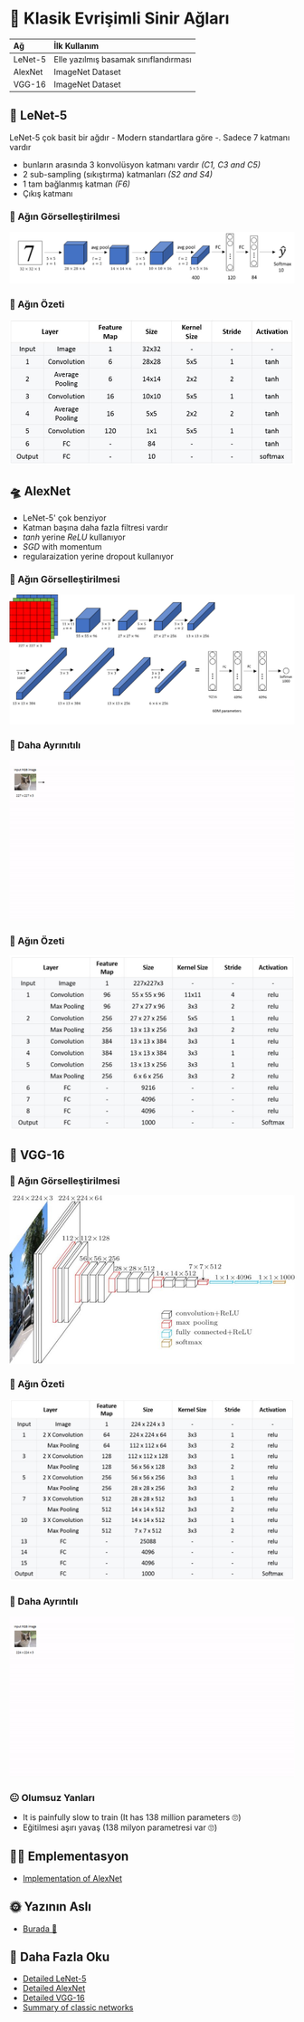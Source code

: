 # 👵 Klasik Evrişimli Sinir Ağları

| Ağ | İlk Kullanım |
| :--- | :--- |
| LeNet-5 | Elle yazılmış basamak sınıflandırması |
| AlexNet | ImageNet Dataset |
| VGG-16 | ImageNet Dataset |

## 🔢 LeNet-5

LeNet-5 çok basit bir ağdır - Modern standartlara göre -. Sadece 7 katmanı vardır

* bunların arasında 3 konvolüsyon katmanı vardır _\(C1, C3 and C5\)_
* 2 sub-sampling \(sıkıştırma\) katmanları _\(S2 and S4\)_
* 1 tam bağlanmış katman _\(F6\)_
* Çıkış katmanı

### 👀 Ağın Görselleştirilmesi

![](../.gitbook/assets/LeNet5Arch.png)

### 🙌 Ağın Özeti

![](../.gitbook/assets/LeNetSummay.jpg)

## 🛸 AlexNet

* LeNet-5' çok benziyor
* Katman başına daha fazla filtresi vardır
* _tanh_ yerine _ReLU_ kullanıyor
* _SGD_ with momentum
* regularaization yerine dropout kullanıyor

### 👀 Ağın Görselleştirilmesi

![](../.gitbook/assets/AlexNetArch.png)

### 🔎 Daha Ayrınıtılı

![](../.gitbook/assets/AlexNet.gif)

### 🙌 Ağın Özeti

![](../.gitbook/assets/AlexNetSummary.jpg)

## 🌱 VGG-16

### 👀 Ağın Görselleştirilmesi

![](../.gitbook/assets/VGGArch.jpg)

### 🙌 Ağın Özeti

![](../.gitbook/assets/VGG16Summary.jpg)

### 🔎 Daha Ayrıntılı

![](../.gitbook/assets/VGG.gif)

### 😐 Olumsuz Yanları

* It is painfully slow to train \(It has 138 million parameters 🙄\)
* Eğitilmesi aşırı yavaş \(138 milyon parametresi var 🙄\)

## 👩‍🔧 Emplementasyon

* [Implementation of AlexNet](https://github.com/pytorch/vision/blob/master/torchvision/models/alexnet.py%20%20%20)

## 🌞 Yazının Aslı

* [Burada 🐾](https://dl.asmaamir.com/3-cnnconcepts/3-classiccnns)

## 🧐 Daha Fazla Oku

* [Detailed LeNet-5](https://engmrk.com/lenet-5-a-classic-cnn-architecture/)
* [Detailed AlexNet](https://engmrk.com/alexnet-implementation-using-keras/)
* [Detailed VGG-16](https://engmrk.com/vgg16-implementation-using-keras/)
* [Summary of classic networks](https://medium.com/analytics-vidhya/cnns-architectures-lenet-alexnet-vgg-googlenet-resnet-and-more-666091488df5)

